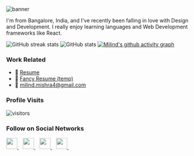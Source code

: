 ![banner](https://github.com/thatbeautifuldream/thatbeautifuldream/blob/main/images/optimized-banner-inverted.jpg)

I'm from Bangalore, India, and I've recently been falling in love with Design and Development. I really enjoy learning languages and Web Development frameworks like React.

![GitHub streak stats](https://github-readme-streak-stats.herokuapp.com/?user=thatbeautifuldream&count_private=true&theme=tokyonight&hide=contribs,prs)
![GitHub stats](https://github-readme-stats.vercel.app/api?username=thatbeautifuldream&show_icons=true&count_private=true&theme=tokyonight&hide=contribs,prs)
[![Milind's github activity graph](https://activity-graph.herokuapp.com/graph?username=thatbeautifuldream&theme=github)](https://github.com/thatbeautifuldream/github-readme-activity-graph)

### Work Related

- :paperclip: [Resume](https://github.com/thatbeautifuldream/thatbeautifuldream/blob/main/milind_resume.pdf)
- :paperclip: [Fancy Resume (temp)](https://github.com/thatbeautifuldream/thatbeautifuldream/blob/main/milind_resume_figma.pdf)
- :email: milind.mishra4@gmail.com

### Profile Visits

![visitors](https://visitor-badge.glitch.me/badge?page_id=thatbeautifuldream)

### Follow on Social Networks

  <a href="https://www.linkedin.com/company/milind--mishra/">
    <img width="30px" src="https://www.vectorlogo.zone/logos/linkedin/linkedin-icon.svg" target="_blank"/>
  </a>&ensp;

  <a href="https://twitter.com/dryruncatch/">
    <img width="30px" src="https://www.vectorlogo.zone/logos/twitter/twitter-official.svg" target="_blank"/>
  </a>&ensp;

  <a href="https://www.instagram.com/that_beautifuldream/">
    <img width="30px" src="https://www.vectorlogo.zone/logos/instagram/instagram-icon.svg" target="_blank" />
  </a>&ensp;
  <a href="https://www.youtube.com/channel/UCMG4BahZvx70a8fsRcczVpA">
    <img width="30px" src="https://www.vectorlogo.zone/logos/youtube/youtube-icon.svg" target="_blank"/>
  </a>&ensp;
